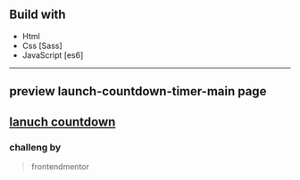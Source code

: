 ## Build with 
- Html
- Css [Sass]
- JavaScript [es6]
----------
## preview launch-countdown-timer-main page
[lanuch countdown](https://naif-sameer.github.io/launch-countdown-timer-main/)
----------
### challeng by 
> frontendmentor 
